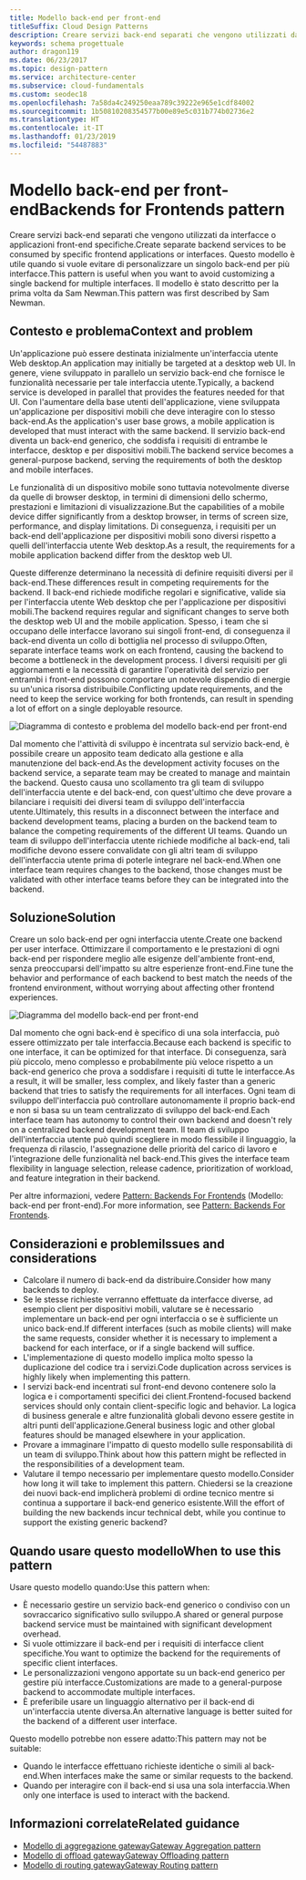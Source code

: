 ```yaml
---
title: Modello back-end per front-end
titleSuffix: Cloud Design Patterns
description: Creare servizi back-end separati che vengono utilizzati da interfacce o applicazioni front-end specifiche.
keywords: schema progettuale
author: dragon119
ms.date: 06/23/2017
ms.topic: design-pattern
ms.service: architecture-center
ms.subservice: cloud-fundamentals
ms.custom: seodec18
ms.openlocfilehash: 7a58da4c249250eaa789c39222e965e1cdf84002
ms.sourcegitcommit: 1b50810208354577b00e89e5c031b774b02736e2
ms.translationtype: HT
ms.contentlocale: it-IT
ms.lasthandoff: 01/23/2019
ms.locfileid: "54487883"
---
```

# <a name="backends-for-frontends-pattern"></a><span data-ttu-id="5a567-104">Modello back-end per front-end</span><span class="sxs-lookup"><span data-stu-id="5a567-104">Backends for Frontends pattern</span></span>

<span data-ttu-id="5a567-105">Creare servizi back-end separati che vengono utilizzati da interfacce o applicazioni front-end specifiche.</span><span class="sxs-lookup"><span data-stu-id="5a567-105">Create separate backend services to be consumed by specific frontend applications or interfaces.</span></span> <span data-ttu-id="5a567-106">Questo modello è utile quando si vuole evitare di personalizzare un singolo back-end per più interfacce.</span><span class="sxs-lookup"><span data-stu-id="5a567-106">This pattern is useful when you want to avoid customizing a single backend for multiple interfaces.</span></span> <span data-ttu-id="5a567-107">Il modello è stato descritto per la prima volta da Sam Newman.</span><span class="sxs-lookup"><span data-stu-id="5a567-107">This pattern was first described by Sam Newman.</span></span>

## <a name="context-and-problem"></a><span data-ttu-id="5a567-108">Contesto e problema</span><span class="sxs-lookup"><span data-stu-id="5a567-108">Context and problem</span></span>

<span data-ttu-id="5a567-109">Un'applicazione può essere destinata inizialmente un'interfaccia utente Web desktop.</span><span class="sxs-lookup"><span data-stu-id="5a567-109">An application may initially be targeted at a desktop web UI.</span></span> <span data-ttu-id="5a567-110">In genere, viene sviluppato in parallelo un servizio back-end che fornisce le funzionalità necessarie per tale interfaccia utente.</span><span class="sxs-lookup"><span data-stu-id="5a567-110">Typically, a backend service is developed in parallel that provides the features needed for that UI.</span></span> <span data-ttu-id="5a567-111">Con l'aumentare della base utenti dell'applicazione, viene sviluppata un'applicazione per dispositivi mobili che deve interagire con lo stesso back-end.</span><span class="sxs-lookup"><span data-stu-id="5a567-111">As the application's user base grows, a mobile application is developed that must interact with the same backend.</span></span> <span data-ttu-id="5a567-112">Il servizio back-end diventa un back-end generico, che soddisfa i requisiti di entrambe le interfacce, desktop e per dispositivi mobili.</span><span class="sxs-lookup"><span data-stu-id="5a567-112">The backend service becomes a general-purpose backend, serving the requirements of both the desktop and mobile interfaces.</span></span>

<span data-ttu-id="5a567-113">Le funzionalità di un dispositivo mobile sono tuttavia notevolmente diverse da quelle di browser desktop, in termini di dimensioni dello schermo, prestazioni e limitazioni di visualizzazione.</span><span class="sxs-lookup"><span data-stu-id="5a567-113">But the capabilities of a mobile device differ significantly from a desktop browser, in terms of screen size, performance, and display limitations.</span></span> <span data-ttu-id="5a567-114">Di conseguenza, i requisiti per un back-end dell'applicazione per dispositivi mobili sono diversi rispetto a quelli dell'interfaccia utente Web desktop.</span><span class="sxs-lookup"><span data-stu-id="5a567-114">As a result, the requirements for a mobile application backend differ from the desktop web UI.</span></span>

<span data-ttu-id="5a567-115">Queste differenze determinano la necessità di definire requisiti diversi per il back-end.</span><span class="sxs-lookup"><span data-stu-id="5a567-115">These differences result in competing requirements for the backend.</span></span> <span data-ttu-id="5a567-116">Il back-end richiede modifiche regolari e significative, valide sia per l'interfaccia utente Web desktop che per l'applicazione per dispositivi mobili.</span><span class="sxs-lookup"><span data-stu-id="5a567-116">The backend requires regular and significant changes to serve both the desktop web UI and the mobile application.</span></span> <span data-ttu-id="5a567-117">Spesso, i team che si occupano delle interfacce lavorano sui singoli front-end, di conseguenza il back-end diventa un collo di bottiglia nel processo di sviluppo.</span><span class="sxs-lookup"><span data-stu-id="5a567-117">Often, separate interface teams work on each frontend, causing the backend to become a bottleneck in the development process.</span></span> <span data-ttu-id="5a567-118">I diversi requisiti per gli aggiornamenti e la necessità di garantire l'operatività del servizio per entrambi i front-end possono comportare un notevole dispendio di energie su un'unica risorsa distribuibile.</span><span class="sxs-lookup"><span data-stu-id="5a567-118">Conflicting update requirements, and the need to keep the service working for both frontends, can result in spending a lot of effort on a single deployable resource.</span></span>

![Diagramma di contesto e problema del modello back-end per front-end](./_images/backend-for-frontend.png)

<span data-ttu-id="5a567-120">Dal momento che l'attività di sviluppo è incentrata sul servizio back-end, è possibile creare un apposito team dedicato alla gestione e alla manutenzione del back-end.</span><span class="sxs-lookup"><span data-stu-id="5a567-120">As the development activity focuses on the backend service, a separate team may be created to manage and maintain the backend.</span></span> <span data-ttu-id="5a567-121">Questo causa uno scollamento tra gli team di sviluppo dell'interfaccia utente e del back-end, con quest'ultimo che deve provare a bilanciare i requisiti dei diversi team di sviluppo dell'interfaccia utente.</span><span class="sxs-lookup"><span data-stu-id="5a567-121">Ultimately, this results in a disconnect between the interface and backend development teams, placing a burden on the backend team to balance the competing requirements of the different UI teams.</span></span> <span data-ttu-id="5a567-122">Quando un team di sviluppo dell'interfaccia utente richiede modifiche al back-end, tali modifiche devono essere convalidate con gli altri team di sviluppo dell'interfaccia utente prima di poterle integrare nel back-end.</span><span class="sxs-lookup"><span data-stu-id="5a567-122">When one interface team requires changes to the backend, those changes must be validated with other interface teams before they can be integrated into the backend.</span></span>

## <a name="solution"></a><span data-ttu-id="5a567-123">Soluzione</span><span class="sxs-lookup"><span data-stu-id="5a567-123">Solution</span></span>

<span data-ttu-id="5a567-124">Creare un solo back-end per ogni interfaccia utente.</span><span class="sxs-lookup"><span data-stu-id="5a567-124">Create one backend per user interface.</span></span> <span data-ttu-id="5a567-125">Ottimizzare il comportamento e le prestazioni di ogni back-end per rispondere meglio alle esigenze dell'ambiente front-end, senza preoccuparsi dell'impatto su altre esperienze front-end.</span><span class="sxs-lookup"><span data-stu-id="5a567-125">Fine tune the behavior and performance of each backend to best match the needs of the frontend environment, without worrying about affecting other frontend experiences.</span></span>

![Diagramma del modello back-end per front-end](./_images/backend-for-frontend-example.png)

<span data-ttu-id="5a567-127">Dal momento che ogni back-end è specifico di una sola interfaccia, può essere ottimizzato per tale interfaccia.</span><span class="sxs-lookup"><span data-stu-id="5a567-127">Because each backend is specific to one interface, it can be optimized for that interface.</span></span> <span data-ttu-id="5a567-128">Di conseguenza, sarà più piccolo, meno complesso e probabilmente più veloce rispetto a un back-end generico che prova a soddisfare i requisiti di tutte le interfacce.</span><span class="sxs-lookup"><span data-stu-id="5a567-128">As a result, it will be smaller, less complex, and likely faster than a generic backend that tries to satisfy the requirements for all interfaces.</span></span> <span data-ttu-id="5a567-129">Ogni team di sviluppo dell'interfaccia può controllare autonomamente il proprio back-end e non si basa su un team centralizzato di sviluppo del back-end.</span><span class="sxs-lookup"><span data-stu-id="5a567-129">Each interface team has autonomy to control their own backend and doesn't rely on a centralized backend development team.</span></span> <span data-ttu-id="5a567-130">Il team di sviluppo dell'interfaccia utente può quindi scegliere in modo flessibile il linguaggio, la frequenza di rilascio, l'assegnazione delle priorità del carico di lavoro e l'integrazione delle funzionalità nel back-end.</span><span class="sxs-lookup"><span data-stu-id="5a567-130">This gives the interface team flexibility in language selection, release cadence, prioritization of workload, and feature integration in their backend.</span></span>

<span data-ttu-id="5a567-131">Per altre informazioni, vedere [Pattern: Backends For Frontends](https://samnewman.io/patterns/architectural/bff/) (Modello: back-end per front-end).</span><span class="sxs-lookup"><span data-stu-id="5a567-131">For more information, see [Pattern: Backends For Frontends](https://samnewman.io/patterns/architectural/bff/).</span></span>

## <a name="issues-and-considerations"></a><span data-ttu-id="5a567-132">Considerazioni e problemi</span><span class="sxs-lookup"><span data-stu-id="5a567-132">Issues and considerations</span></span>

- <span data-ttu-id="5a567-133">Calcolare il numero di back-end da distribuire.</span><span class="sxs-lookup"><span data-stu-id="5a567-133">Consider how many backends to deploy.</span></span>
- <span data-ttu-id="5a567-134">Se le stesse richieste verranno effettuate da interfacce diverse, ad esempio client per dispositivi mobili, valutare se è necessario implementare un back-end per ogni interfaccia o se è sufficiente un unico back-end.</span><span class="sxs-lookup"><span data-stu-id="5a567-134">If different interfaces (such as mobile clients) will make the same requests, consider whether it is necessary to implement a backend for each interface, or if a single backend will suffice.</span></span>
- <span data-ttu-id="5a567-135">L'implementazione di questo modello implica molto spesso la duplicazione del codice tra i servizi.</span><span class="sxs-lookup"><span data-stu-id="5a567-135">Code duplication across services is highly likely when implementing this pattern.</span></span>
- <span data-ttu-id="5a567-136">I servizi back-end incentrati sul front-end devono contenere solo la logica e i comportamenti specifici dei client.</span><span class="sxs-lookup"><span data-stu-id="5a567-136">Frontend-focused backend services should only contain client-specific logic and behavior.</span></span> <span data-ttu-id="5a567-137">La logica di business generale e altre funzionalità globali devono essere gestite in altri punti dell'applicazione.</span><span class="sxs-lookup"><span data-stu-id="5a567-137">General business logic and other global features should be managed elsewhere in your application.</span></span>
- <span data-ttu-id="5a567-138">Provare a immaginare l'impatto di questo modello sulle responsabilità di un team di sviluppo.</span><span class="sxs-lookup"><span data-stu-id="5a567-138">Think about how this pattern might be reflected in the responsibilities of a development team.</span></span>
- <span data-ttu-id="5a567-139">Valutare il tempo necessario per implementare questo modello.</span><span class="sxs-lookup"><span data-stu-id="5a567-139">Consider how long it will take to implement this pattern.</span></span> <span data-ttu-id="5a567-140">Chiedersi se la creazione dei nuovi back-end implicherà problemi di ordine tecnico mentre si continua a supportare il back-end generico esistente.</span><span class="sxs-lookup"><span data-stu-id="5a567-140">Will the effort of building the new backends incur technical debt, while you continue to support the existing generic backend?</span></span>

## <a name="when-to-use-this-pattern"></a><span data-ttu-id="5a567-141">Quando usare questo modello</span><span class="sxs-lookup"><span data-stu-id="5a567-141">When to use this pattern</span></span>

<span data-ttu-id="5a567-142">Usare questo modello quando:</span><span class="sxs-lookup"><span data-stu-id="5a567-142">Use this pattern when:</span></span>

- <span data-ttu-id="5a567-143">È necessario gestire un servizio back-end generico o condiviso con un sovraccarico significativo sullo sviluppo.</span><span class="sxs-lookup"><span data-stu-id="5a567-143">A shared or general purpose backend service must be maintained with significant development overhead.</span></span>
- <span data-ttu-id="5a567-144">Si vuole ottimizzare il back-end per i requisiti di interfacce client specifiche.</span><span class="sxs-lookup"><span data-stu-id="5a567-144">You want to optimize the backend for the requirements of specific client interfaces.</span></span>
- <span data-ttu-id="5a567-145">Le personalizzazioni vengono apportate su un back-end generico per gestire più interfacce.</span><span class="sxs-lookup"><span data-stu-id="5a567-145">Customizations are made to a general-purpose backend to accommodate multiple interfaces.</span></span>
- <span data-ttu-id="5a567-146">È preferibile usare un linguaggio alternativo per il back-end di un'interfaccia utente diversa.</span><span class="sxs-lookup"><span data-stu-id="5a567-146">An alternative language is better suited for the backend of a different user interface.</span></span>

<span data-ttu-id="5a567-147">Questo modello potrebbe non essere adatto:</span><span class="sxs-lookup"><span data-stu-id="5a567-147">This pattern may not be suitable:</span></span>

- <span data-ttu-id="5a567-148">Quando le interfacce effettuano richieste identiche o simili al back-end.</span><span class="sxs-lookup"><span data-stu-id="5a567-148">When interfaces make the same or similar requests to the backend.</span></span>
- <span data-ttu-id="5a567-149">Quando per interagire con il back-end si usa una sola interfaccia.</span><span class="sxs-lookup"><span data-stu-id="5a567-149">When only one interface is used to interact with the backend.</span></span>

## <a name="related-guidance"></a><span data-ttu-id="5a567-150">Informazioni correlate</span><span class="sxs-lookup"><span data-stu-id="5a567-150">Related guidance</span></span>

- [<span data-ttu-id="5a567-151">Modello di aggregazione gateway</span><span class="sxs-lookup"><span data-stu-id="5a567-151">Gateway Aggregation pattern</span></span>](./gateway-aggregation.md)
- [<span data-ttu-id="5a567-152">Modello di offload gateway</span><span class="sxs-lookup"><span data-stu-id="5a567-152">Gateway Offloading pattern</span></span>](./gateway-offloading.md)
- [<span data-ttu-id="5a567-153">Modello di routing gateway</span><span class="sxs-lookup"><span data-stu-id="5a567-153">Gateway Routing pattern</span></span>](./gateway-routing.md)
